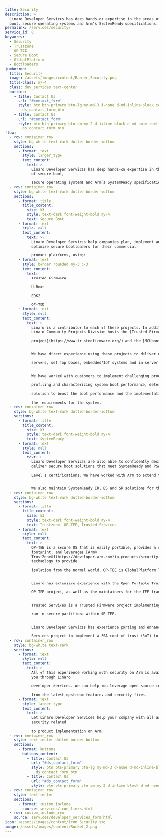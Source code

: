 ```yaml
---
title: Security
description: >
  Linaro Developer Services has deep hands-on expertise in the areas of secure
  boot, secure operating systems and Arm’s SystemReady specifications.
permalink: /services/security/
service_id: 8
keywords:
  - Security
  - Trustzone
  - OP-TEE
  - Secure Boot
  - GlobalPlatform
  - Bootloaders
jumbotron:
  title: Security
  image: /assets/images/content/Banner_Security.png
  title-class: my-4
  class: dev_services text-center
  buttons:
    - title: Contact Us
      url: "#contact_form"
      style: btn btn-primary btn-lg my-md-3 d-none d-md-inline-block text-uppercase
        ds_contact_form_btn
    - title: Contact Us
      url: "#contact_form"
      style: btn btn-primary btn-sm my-2 d-inline-block d-md-none text-uppercase
        ds_contact_form_btn
flow:
  - row: container_row
    style: bg-white text-dark dotted-border-bottom
    sections:
      - format: text
        style: larger_type
        text_content:
          text: >
            Linaro Developer Services has deep hands-on expertise in the areas
            of secure boot,

            secure operating systems and Arm’s SystemReady specifications.
  - row: container_row
    style: bg-white text-dark dotted-border-bottom
    sections:
      - format: title
        title_content:
          size: h3
          style: text-dark font-weight-bold my-4
          text: Secure Boot
      - format: text
        style: null
        text_content:
          text: >-
            Linaro Developer Services help companies plan, implement and
            optimize secure bootloaders for their commercial

            product platforms, using:
      - format: text
        style: border rounded my-3 p-3
        text_content:
          text: |
            Trusted Firmware

            U-Boot

            EDK2

            OP-TEE
      - format: text
        style: null
        text_content:
          text: >
            Linaro is a contributor to each of these projects. In addition, the
            Linaro Community Projects Division hosts the [Trusted Firmware

            project](https://www.trustedfirmware.org/) and the [MCUboot project](https://www.mcuboot.com/).


            We have direct experience using these projects to deliver optimized trusted boot solutions to a number of customers; on Arm

            servers, set top boxes, embedded/IoT systems and in server BMC environments using OpenBMC.


            We have worked with customers to implement challenging product boot performance requirements. Such work often involved

            profiling and characterizing system boot performance, determining those areas that affect boot performance, developing a

            solution to boost the boot performance and the implementation and validation of the solution to ensure the performance meets

            the requirements for the system.
  - row: container_row
    style: bg-white text-dark dotted-border-bottom
    sections:
      - format: title
        title_content:
          size: h3
          style: text-dark font-weight-bold my-4
          text: SystemReady
      - format: text
        style: null
        text_content:
          text: >
            Linaro Developer Services are also able to confidently design and
            deliver secure boot solutions that meet SystemReady and PSA

            Level 1 certifications. We have worked with Arm to extend the work of Linaro’s Edge and Fog Computing group (LEDGE) on the [Trusted Substrate project](/projects/#automotive-iot-edge-devices_TS) to develop and upstream a SystemReady IR secure boot solution on NXP chipsets that have been adopted by NXP as part of their product BSP.


            We also maintain SystemReady IR, ES and SR solutions for the Socionext DeveloperBox.
  - row: container_row
    style: bg-white text-dark dotted-border-bottom
    sections:
      - format: title
        title_content:
          size: h3
          style: text-dark font-weight-bold my-4
          text: Trustzone, OP-TEE, Trusted Services
      - format: text
        style: null
        text_content:
          text: >
            OP-TEE is a secure OS that is easily portable, provides a small
            footprint, and leverages [Arm®
            TrustZone®](https://developer.arm.com/ip-products/security-ip/trustzone)
            technology to provide

            isolation from the normal world. OP-TEE is GlobalPlatform TEE System Architecture specification compliant.


            Linaro has extensive experience with the Open Portable Trusted Execution Environment (OP-TEE). The core maintainers for the

            OP-TEE project, as well as the maintainers for the TEE framework in the Linux kernel and U-Boot are employed by Linaro.


            Trusted Services is a Trusted Firmware project implementing a secure partition manager, and a number of trusted services that

            run in secure partitions within OP-TEE.


            Linaro Developer Services has experience porting and enhancing OP-TEE on various SoCs, as well as using the Arm Trusted

            Services project to implement a PSA root of trust (RoT) to obtain PSA level 1 certification for an NXP based platform.
  - row: container_row
    style: bg-white text-dark
    sections:
      - format: text
        style: null
        text_content:
          text: >
            All of this experience working with security on Arm is available to
            you through Linaro

            Developer Services. We can help you leverage open source to ensure you benefit

            from the latest upstream features and security fixes.
      - format: text
        style: larger_type
        text_content:
          text: >
            Let Linaro Developer Services help your company with all aspects of
            security related

            to product implementation on Arm.
  - row: container_row
    style: text-center dotted-border-bottom
    sections:
      - format: buttons
        buttons_content:
          - title: Contact Us
            url: "#ds_contact_form"
            style: btn btn-primary btn-lg my-md-3 d-none d-md-inline-block
              ds_contact_form_btn
          - title: Contact Us
            url: "#ds_contact_form"
            style: btn btn-primary btn-sm my-2 d-inline-block d-md-none ds_contact_form_btn
  - row: container_row
    style: text-center
    sections:
      - format: custom_include
        source: services/icon_links.html
  - row: custom_include_row
    source: services/developer_services_form.html
icon: /assets/images/content/Icon_Security.svg
image: /assets/images/content/Rocket_2.png
---
```

